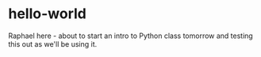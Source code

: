 # hello-world

Raphael here - about to start an intro to Python class tomorrow and testing this out as we'll be using it. 
